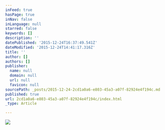 ```yaml
---
inFeed: true
hasPage: true
inNav: false
inLanguage: null
starred: false
keywords: []
description: ''
datePublished: '2015-12-24T16:37:49.541Z'
dateModified: '2015-12-24T14:41:17.316Z'
title: ''
author: []
authors: []
publisher:
  name: null
  domain: null
  url: null
  favicon: null
sourcePath: _posts/2015-12-24-2cd1a0a6-e803-45a3-a07f-82924e4f194c.md
published: true
url: 2cd1a0a6-e803-45a3-a07f-82924e4f194c/index.html
_type: Article

---
```

![](https://the-grid-user-content.s3-us-west-2.amazonaws.com/de936680-9a7a-405d-900c-2f40a6cf242b.jpg)